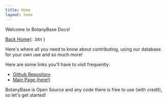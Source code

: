 ```yaml
---
title: Home
layout: home
---
```


Welcome to BotanyBase Docs!

[Back Home](https://botanybase.github.io){: .btn }

Here's where all you need to know about contributing, using our database for your own use and so much more!

Here are some links you'll have to visit frequently:

- [Github Repository](https://github.com/BotanyBase/botanybase.github.io)
- [Main Page (here!)](https://botanybase.github.io/Docs)

BotanyBase is Open Source and any code there is free to use (with credit), so let's get started!

